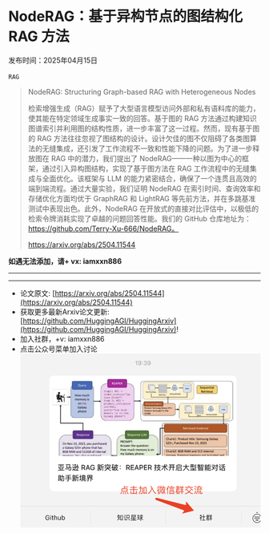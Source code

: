 # NodeRAG：基于异构节点的图结构化 RAG 方法
发布时间：2025年04月15日

`RAG`
> NodeRAG: Structuring Graph-based RAG with Heterogeneous Nodes
>
> 检索增强生成（RAG）赋予了大型语言模型访问外部和私有语料库的能力，使其能在特定领域生成事实一致的回答。基于图的 RAG 方法通过构建知识图谱索引并利用图的结构性质，进一步丰富了这一过程。然而，现有基于图的 RAG 方法往往忽视了图结构的设计。设计欠佳的图不仅阻碍了各类图算法的无缝集成，还引发了工作流程不一致和性能下降的问题。为了进一步释放图在 RAG 中的潜力，我们提出了 NodeRAG——一种以图为中心的框架，通过引入异构图结构，实现了基于图方法在 RAG 工作流程中的无缝集成与全面优化。该框架与 LLM 的能力紧密结合，确保了一个连贯且高效的端到端流程。通过大量实验，我们证明 NodeRAG 在索引时间、查询效率和存储优化方面均优于 GraphRAG 和 LightRAG 等先前方法，并在多跳基准测试中表现出色。此外，NodeRAG 在开放式的直接对比评估中，以极低的检索令牌消耗实现了卓越的问题回答性能。我们的 GitHub 仓库地址为：https://github.com/Terry-Xu-666/NodeRAG。
>
> https://arxiv.org/abs/2504.11544

**如遇无法添加，请+ vx: iamxxn886**
<hr />


<hr />

- 论文原文: [https://arxiv.org/abs/2504.11544](https://arxiv.org/abs/2504.11544)
- 获取更多最新Arxiv论文更新: [https://github.com/HuggingAGI/HuggingArxiv](https://github.com/HuggingAGI/HuggingArxiv)!
- 加入社群，+v: iamxxn886
- 点击公众号菜单加入讨论
![](https://raw.githubusercontent.com/HuggingAGI/wx_assets/main/2024/07/31/1722434818326-94339e92-22f1-4472-9d27-fed232f70b5d.jpeg)